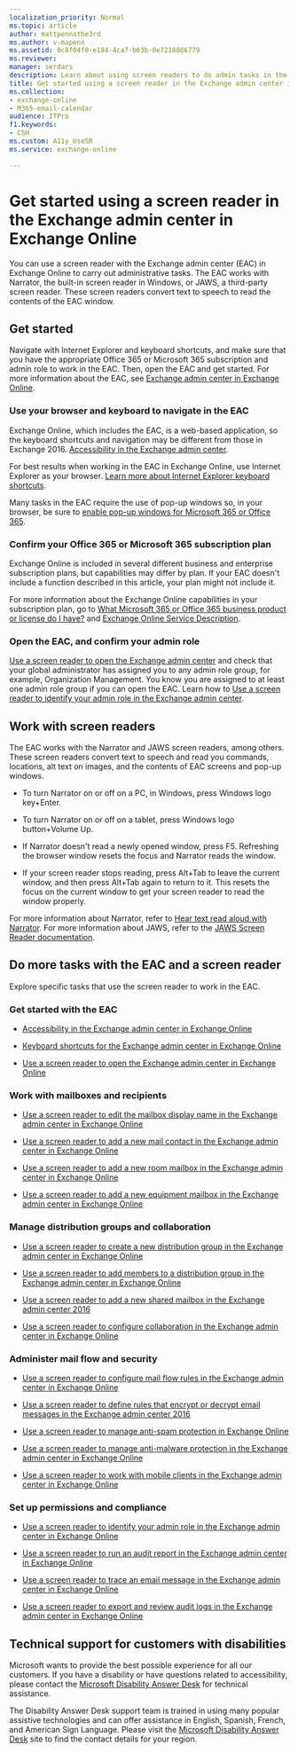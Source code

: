 ```yaml
---
localization_priority: Normal
ms.topic: article
author: mattpennathe3rd
ms.author: v-mapenn
ms.assetid: 0c8f04f0-e184-4ca7-b63b-0e7218086779
ms.reviewer: 
manager: serdars
description: Learn about using screen readers to do admin tasks in the Exchange admin center (EAC) in Exchange Online
title: Get started using a screen reader in the Exchange admin center in Exchange Online
ms.collection: 
- exchange-online
- M365-email-calendar
audience: ITPro
f1.keywords:
- CSH
ms.custom: A11y_UseSR
ms.service: exchange-online

---
```


# Get started using a screen reader in the Exchange admin center in Exchange Online

You can use a screen reader with the Exchange admin center (EAC) in Exchange Online to carry out administrative tasks. The EAC works with Narrator, the built-in screen reader in Windows, or JAWS, a third-party screen reader. These screen readers convert text to speech to read the contents of the EAC window.

## Get started

Navigate with Internet Explorer and keyboard shortcuts, and make sure that you have the appropriate Office 365 or Microsoft 365 subscription and admin role to work in the EAC. Then, open the EAC and get started. For more information about the EAC, see [Exchange admin center in Exchange Online](../exchange-admin-center.md).

### Use your browser and keyboard to navigate in the EAC

Exchange Online, which includes the EAC, is a web-based application, so the keyboard shortcuts and navigation may be different from those in Exchange 2016. [Accessibility in the Exchange admin center](accessibility-in-exchange-admin-center.md).

For best results when working in the EAC in Exchange Online, use Internet Explorer as your browser. [Learn more about Internet Explorer keyboard shortcuts](https://go.microsoft.com/fwlink/p/?LinkID=787614).

Many tasks in the EAC require the use of pop-up windows so, in your browser, be sure to [enable pop-up windows for Microsoft 365 or Office 365](https://go.microsoft.com/fwlink/p/?LinkID=317550).

### Confirm your Office 365 or Microsoft 365 subscription plan

Exchange Online is included in several different business and enterprise subscription plans, but capabilities may differ by plan. If your EAC doesn't include a function described in this article, your plan might not include it.

For more information about the Exchange Online capabilities in your subscription plan, go to [What Microsoft 365 or Office 365 business product or license do I have?](https://support.office.com/article/f8ab5e25-bf3f-4a47-b264-174b1ee925fd) and [Exchange Online Service Description](https://docs.microsoft.com/office365/servicedescriptions/exchange-online-service-description/exchange-online-service-description).

### Open the EAC, and confirm your admin role

[Use a screen reader to open the Exchange admin center](use-screen-reader-to-open-exchange-admin-center.md) and check that your global administrator has assigned you to any admin role group, for example, Organization Management. You know you are assigned to at least one admin role group if you can open the EAC. Learn how to [Use a screen reader to identify your admin role in the Exchange admin center](use-screen-reader-to-identify-admin-role-in-exchange-admin-center.md).

## Work with screen readers

The EAC works with the Narrator and JAWS screen readers, among others. These screen readers convert text to speech and read you commands, locations, alt text on images, and the contents of EAC screens and pop-up windows.

- To turn Narrator on or off on a PC, in Windows, press Windows logo key+Enter.

- To turn Narrator on or off on a tablet, press Windows logo button+Volume Up.

- If Narrator doesn't read a newly opened window, press F5. Refreshing the browser window resets the focus and Narrator reads the window.

- If your screen reader stops reading, press Alt+Tab to leave the current window, and then press Alt+Tab again to return to it. This resets the focus on the current window to get your screen reader to read the window properly.

For more information about Narrator, refer to [Hear text read aloud with Narrator](https://go.microsoft.com/fwlink/p/?LinkID=798799). For more information about JAWS, refer to the [JAWS Screen Reader documentation](https://go.microsoft.com/fwlink/p/?LinkId=787625).

## Do more tasks with the EAC and a screen reader

Explore specific tasks that use the screen reader to work in the EAC.

### Get started with the EAC

- [Accessibility in the Exchange admin center in Exchange Online](accessibility-in-exchange-admin-center.md)

- [Keyboard shortcuts for the Exchange admin center in Exchange Online](keyboard-shortcuts-in-admin-center.md)

- [Use a screen reader to open the Exchange admin center in Exchange Online](use-screen-reader-to-open-exchange-admin-center.md)

### Work with mailboxes and recipients

- [Use a screen reader to edit the mailbox display name in the Exchange admin center in Exchange Online](use-screen-reader-to-edit-mailbox-display-name-in-exchange-admin-center.md)

- [Use a screen reader to add a new mail contact in the Exchange admin center in Exchange Online](use-screen-reader-to-add-mail-contact-in-exchange-admin-center.md)

- [Use a screen reader to add a new room mailbox in the Exchange admin center in Exchange Online](use-screen-reader-to-add-room-mailbox-in-exchange-admin-center.md)

- [Use a screen reader to add a new equipment mailbox in the Exchange admin center in Exchange Online](use-screen-reader-to-add-equipment-mailbox-in-exchange-admin-center.md)

### Manage distribution groups and collaboration

- [Use a screen reader to create a new distribution group in the Exchange admin center in Exchange Online](use-screen-reader-to-create-distribution-group-in-exchange-admin-center.md)

- [Use a screen reader to add members to a distribution group in the Exchange admin center in Exchange Online](use-screen-reader-to-add-members-to-a-distribution-group-in-exchange-admin-cente.md)

- [Use a screen reader to add a new shared mailbox in the Exchange admin center 2016](use-screen-reader-to-add-shared-mailbox-in-exchange-admin-center-2016.md)

- [Use a screen reader to configure collaboration in the Exchange admin center in Exchange Online](use-screen-reader-to-configure-collaboration-in-exchange-admin-center.md)

### Administer mail flow and security

- [Use a screen reader to configure mail flow rules in the Exchange admin center in Exchange Online](use-screen-reader-to-configure-transport-rules-in-exchange-admin-center.md)

- [Use a screen reader to define rules that encrypt or decrypt email messages in the Exchange admin center 2016](use-screen-reader-to-define-rules-that-encrypt-or-decrypt-email-in-exchange-admi.md)

- [Use a screen reader to manage anti-spam protection in Exchange Online](use-a-screen-reader-to-manage-anti-spam-protection.md)

- [Use a screen reader to manage anti-malware protection in the Exchange admin center in Exchange Online](use-screen-reader-to-manage-anti-malware-protection-in-exchange-admin-center.md)

- [Use a screen reader to work with mobile clients in the Exchange admin center in Exchange Online](use-screen-reader-to-work-with-mobile-clients-in-exchange-admin-center.md)

### Set up permissions and compliance

- [Use a screen reader to identify your admin role in the Exchange admin center in Exchange Online](use-screen-reader-to-identify-admin-role-in-exchange-admin-center.md)

- [Use a screen reader to run an audit report in the Exchange admin center in Exchange Online](use-screen-reader-to-run-audit-report-in-exchange-admin-center.md)

- [Use a screen reader to trace an email message in the Exchange admin center in Exchange Online](use-screen-reader-to-trace-an-email-message-in-exchange-admin-center.md)

- [Use a screen reader to export and review audit logs in the Exchange admin center in Exchange Online](use-screen-reader-to-export-and-review-audit-logs-in-exchange-admin-center.md)

## Technical support for customers with disabilities

Microsoft wants to provide the best possible experience for all our customers. If you have a disability or have questions related to accessibility, please contact the [Microsoft Disability Answer Desk](https://go.microsoft.com/fwlink/p/?LinkID=518252) for technical assistance.

The Disability Answer Desk support team is trained in using many popular assistive technologies and can offer assistance in English, Spanish, French, and American Sign Language. Please visit the [Microsoft Disability Answer Desk](https://go.microsoft.com/fwlink/p/?LinkID=518252) site to find the contact details for your region.
